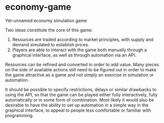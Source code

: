 # economy-game
Yet-unnamed economy simulation game

Two ideas constitute the core of this game:

1. Resources are traded according to market principles, with supply and demand simulated to establish prices.
2. Players are able to interact with the game both manually through a graphical interface, as well as through
   automation via an API.

Resources can be refined and converted in order to add value. Many pieces on the side of available actions still
need to be figured out in order to make the game attractive as a game and not simply an exercise in simulation or
automation.

It should be possible to specify restrictions, delays or similar drawbacks to using the API, so that the game can be
played either fully interactively, fully automatically or in some form of combination. Most likely it would also be
desirable to have the ability to set up automation in a simple way in the graphical interface, to appeal to people
less comfortable or familiar with programming.
